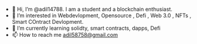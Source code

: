 - 👋 Hi, I’m @adil14788. I am a student and a blockchain enthusiast.
- 👀 I’m interested in Webdevlopment, Opensource , Defi , Web 3.0 , NFTs , Smart COntract Devlopment.
- 🌱 I’m currently learning solidty, smart contracts, dapps, Defi
- 📫 How to reach me adil58758@gmail.com

<!---
adil14788/adil14788 is a ✨ special ✨ repository because its `README.md` (this file) appears on your GitHub profile.
You can click the Preview link to take a look at your changes.
--->
